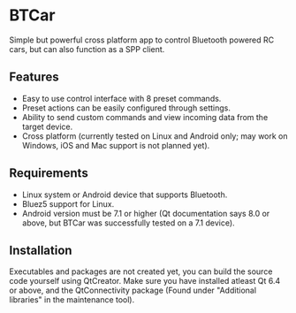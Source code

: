 # BTCar
Simple but powerful cross platform app to control Bluetooth powered RC cars, but can also function as a SPP client.

## Features
* Easy to use control interface with 8 preset commands.
* Preset actions can be easily configured through settings.
* Ability to send custom commands and view incoming data from the target device.
* Cross platform (currently tested on Linux and Android only; may work on Windows, iOS and Mac support is not planned yet).

## Requirements
* Linux system or Android device that supports Bluetooth.
* Bluez5 support for Linux.
* Android version must be 7.1 or higher (Qt documentation says 8.0 or above, but BTCar was successfully tested on a 7.1 device).

## Installation
Executables and packages are not created yet, you can build the source code yourself using QtCreator. Make sure you have installed atleast Qt 6.4 or above, and the QtConnectivity package (Found under "Additional libraries" in the maintenance tool).
